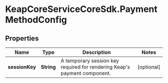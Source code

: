 # KeapCoreServiceCoreSdk.PaymentMethodConfig

## Properties

Name | Type | Description | Notes
------------ | ------------- | ------------- | -------------
**sessionKey** | **String** | A temporary session key required for rendering Keap&#39;s payment component. | [optional] 


